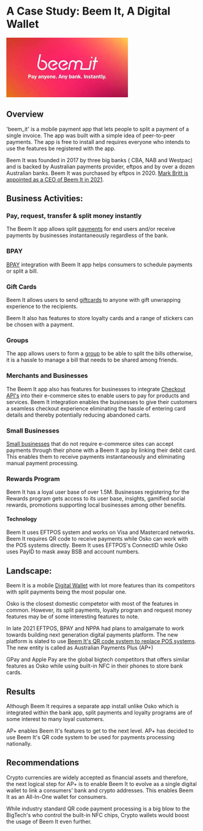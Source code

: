 # A Case Study: Beem It, A Digital Wallet

![Image](beemit.jpg)

## Overview

'beem_it' is a mobile payment app that lets people to split a payment of a single invoice. The app was built with a simple idea of peer-to-peer payments. The app is free to install and requires everyone who intends to use the features be registered with the app. 

Beem It was founded in 2017 by three big banks ( CBA, NAB and Westpac) and is backed by Australian payments provider, eftpos and by over a dozen Australian banks. Beem It was purchased by eftpos in 2020. [Mark Britt is appointed as a CEO of Beem It in 2021](https://www.eftposaustralia.com.au/news/new-beem-it-ceo-kicks-plan-national-aussie-rewards-program-0).


## Business Activities:

### Pay, request, transfer & split money instantly

The Beem It app allows split [payments](https://www.beemit.com.au/) for end users and/or receive payments by businesses instantaneously regardless of the bank.

### BPAY

[BPAY](https://www.beemit.com.au/bpay) integration with Beem It app helps consumers to schedule payments or split a bill.

### Gift Cards

Beem It allows users to send [giftcards](https://www.beemit.com.au/giftcards) to anyone with gift unwrapping experience to the recipients.

Beem It also has features to store loyalty cards and a range of stickers can be chosen with a payment.

### Groups

The app allows users to form a [group]((https://www.beemit.com.au/split-expenses)) to be able to split the bills otherwise, it is a hassle to manage a bill that needs to be shared among friends.

### Merchants and Businesses

The Beem It app also has features for businesses to integrate [Checkout API's](https://www.beemit.com.au/business/checkout) into their e-commerce sites to enable users to pay for products and services. Beem It integration enables the businesses to give their customers a seamless checkout experience eliminating the hassle of entering card details and thereby potentially reducing abandoned carts.

### Small Businesses

[Small businesses](https://www.beemit.com.au/business) that do not require e-commerce sites can accept payments through their phone with a Beem It app by linking their debit card. This enables them to receive payments instantaneously and eliminating manual payment processing.

### Rewards Program

Beem It has a loyal user base of over 1.5M. Businesses registering for the Rewards program gets access to its user base, insights, gamified social rewards, promotions supporting local businesses among other benefits.

#### Technology

Beem It uses EFTPOS system and works on Visa and Mastercard networks. Beem It requires QR code to receive payments while Osko can work with the POS systems directly. Beem It uses EFTPOS's ConnectID while Osko uses PayID to mask away BSB and account numbers.

## Landscape:

Beem It is a mobile [Digital Wallet](https://www.canstar.com.au/transaction-accounts/beem-it/) with lot more features than its competitors with split payments being the most popular one.

Osko is the closest domestic competetor with most of the features in common. However, its split payments, loyalty program and request money features may be of some interesting features to note.

In late 2021 EFTPOS, BPAY and NPPA had plans to amalgamate to work towards building next generation digital payments platform. The new platform is slated to use [Beem It's QR code system to replace POS systems](https://www.zdnet.com/article/accc-gives-green-light-to-eftpos-merger-with-bpay-and-nppa/). The new entity is called as Australian Payments Plus (AP+)

GPay and Apple Pay are the global bigtech competitors that offers similar features as Osko while using built-in NFC in their phones to store bank cards.

## Results

Although Beem It requires a separate app install unlike Osko which is integrated within the bank app, split payments and loyalty programs are of some interest to many loyal customers.

AP+ enables Beem It's features to get to the next level. AP+ has decided to use Beem It's QR code system to be used for payments processing nationally.

## Recommendations

Crypto currencies are widely accepted as financial assets and therefore, the next logical step for AP+ is to enable Beem It to evolve as a single digital wallet to link a consumers' bank and crypto addresses. This enables Beem It as an All-In-One wallet for consumers.

While industry standard QR code payment processing is a big blow to the BigTech's who control the built-in NFC chips, Crypto wallets would boost the usage of Beem It even further.